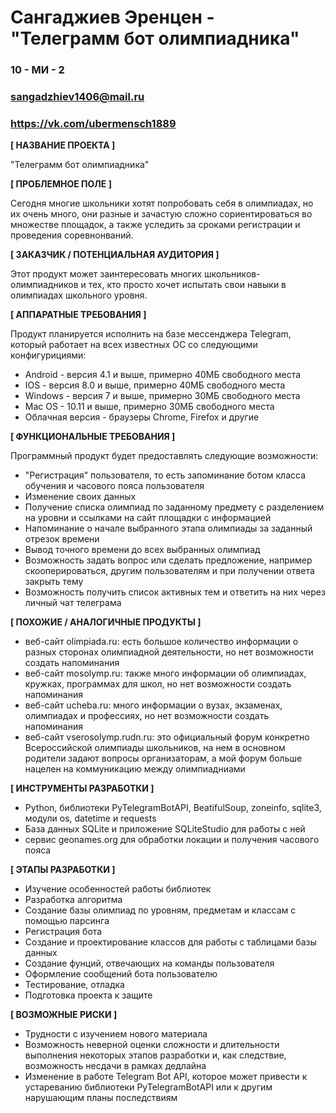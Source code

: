 # Сангаджиев Эренцен - "Телеграмм бот олимпиадника"

### 10 - МИ - 2
### sangadzhiev1406@mail.ru
### https://vk.com/ubermensch1889


**[ НАЗВАНИЕ ПРОЕКТА ]**

"Телеграмм бот олимпиадника"

**[ ПРОБЛЕМНОЕ ПОЛЕ ]**

Сегодня многие школьники хотят попробовать себя в олимпиадах, но их очень много, они разные и зачастую сложно сориентироваться во множестве площадок, а также уследить за сроками регистрации и проведения соревнонваний.

**[ ЗАКАЗЧИК / ПОТЕНЦИАЛЬНАЯ АУДИТОРИЯ ]**

Этот продукт может заинтересовать многих школьников-олимпиадников и тех, кто просто хочет испытать свои навыки в олимпиадах школьного уровня.

**[ АППАРАТНЫЕ ТРЕБОВАНИЯ ]**

Продукт планируется исполнить на базе мессенджера Telegram, который работает на всех известных ОС со следующими конфигурициями:

* Android - версия 4.1 и выше, примерно 40МБ свободного места 
* IOS - версия 8.0 и выше, примерно 40МБ свободного места
* Windows - версия 7 и выше, примерно 30МБ свободного места
* Mac OS - 10.11 и выше, примерно 30МБ свободного места
* Облачная версия - браузеры Chrome, Firefox и другие

**[ ФУНКЦИОНАЛЬНЫЕ ТРЕБОВАНИЯ ]**

Программный продукт будет предоставлять следующие возможности:
* "Регистрация" пользователя, то есть запоминание ботом класса обучения и часового пояса пользователя
* Изменение своих данных
* Получение списка олимпиад по заданному предмету с разделением на уровни и ссылками на сайт площадки с информацией
* Напоминание о начале выбранного этапа олимпиады за заданный отрезок времени
* Вывод точного времени до всех выбранных олимпиад
* Возможность задать вопрос или сделать предложение, например скооперироваться, другим пользователям и при получении ответа закрыть тему
* Возможность получить список активных тем и ответить на них через личный чат телеграма

**[ ПОХОЖИЕ / АНАЛОГИЧНЫЕ ПРОДУКТЫ ]**

* веб-сайт olimpiada.ru: есть большое количество информации о разных сторонах олимпиадной деятельности, но нет возможности создать напоминания
* веб-сайт mosolymp.ru: также много информации об олимпиадах, кружках, программах для школ, но нет возможности создать напоминания
* веб-сайт ucheba.ru: много информации о вузах, экзаменах, олимпиадах и профессиях, но нет возможности создать напоминания
* веб-сайт vserosolymp.rudn.ru: это официальный форум конкретно Всероссийской олимпиады школьников, на нем в основном родители задают вопросы организаторам, а мой форум больше нацелен на коммуникацию между олимпиадниами

**[ ИНСТРУМЕНТЫ РАЗРАБОТКИ ]**

* Python, библиотеки PyTelegramBotAPI, BeatifulSoup, zoneinfo, sqlite3, модули os, datetime и requests
* База данных SQLite и приложение SQLiteStudio для работы с ней
* сервис geonames.org для обработки локации и получения часового пояса

**[ ЭТАПЫ РАЗРАБОТКИ ]**

* Изучение особенностей работы библиотек
* Разработка алгоритма
* Создание базы олимпиад по уровням, предметам и классам с помощью парсинга
* Регистрация бота
* Создание и проектирование классов для работы с таблицами базы данных
* Создание фунций, отвечающих на команды пользователя
* Оформление сообщений бота пользователю
*	Тестирование, отладка
*	Подготовка проекта к защите

**[ ВОЗМОЖНЫЕ РИСКИ ]**

* Трудности с изучением нового материала
* Возможность неверной оценки сложности и длительности выполнения некоторых этапов разработки и, как следствие, возможность несдачи в рамках дедлайна
* Изменение в работе Telegram Bot API, которое может привести к устареванию библиотеки PyTelegramBotAPI или к другим нарушающим планы последствиям
